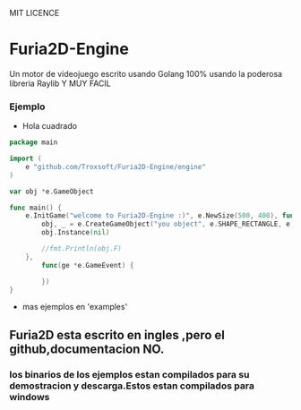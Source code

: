 MIT LICENCE


# Furia2D-Engine
Un motor de videojuego escrito usando Golang 100% usando la poderosa libreria Raylib
                  Y MUY FACIL
### Ejemplo
- Hola cuadrado
```go
package main

import (
	e "github.com/Troxsoft/Furia2D-Engine/engine"
)

var obj *e.GameObject

func main() {
	e.InitGame("welcome to Furia2D-Engine :)", e.NewSize(500, 400), func(ge *e.GameEvent) {
		obj, _ = e.CreateGameObject("you object", e.SHAPE_RECTANGLE, e.NewSize(30, 30), e.NewPosition(30, 30))
		obj.Instance(nil)

		//fmt.Println(obj.F)
	},
		func(ge *e.GameEvent) {

		})
}

```
- mas ejemplos en 'examples'
## Furia2D esta escrito en ingles ,pero el github,documentacion NO.
### los binarios de los ejemplos estan compilados para su demostracion y descarga.Estos estan compilados para windows

